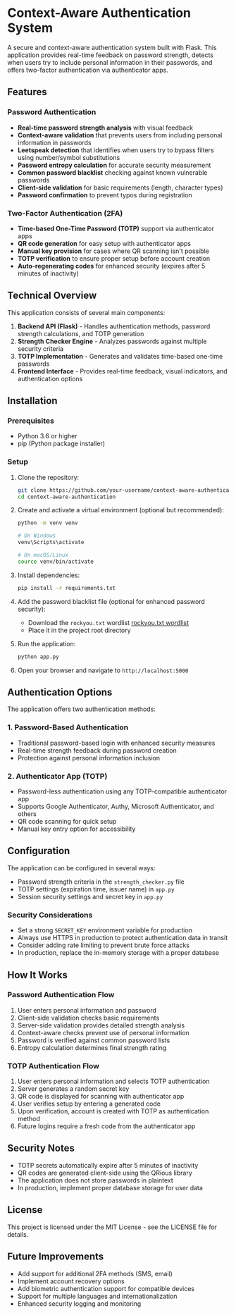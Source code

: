 # Context-Aware Authentication System

A secure and context-aware authentication system built with Flask. This application provides real-time feedback on password strength, detects when users try to include personal information in their passwords, and offers two-factor authentication via authenticator apps.

## Features

### Password Authentication
- **Real-time password strength analysis** with visual feedback
- **Context-aware validation** that prevents users from including personal information in passwords
- **Leetspeak detection** that identifies when users try to bypass filters using number/symbol substitutions
- **Password entropy calculation** for accurate security measurement
- **Common password blacklist** checking against known vulnerable passwords
- **Client-side validation** for basic requirements (length, character types)
- **Password confirmation** to prevent typos during registration

### Two-Factor Authentication (2FA)
- **Time-based One-Time Password (TOTP)** support via authenticator apps
- **QR code generation** for easy setup with authenticator apps
- **Manual key provision** for cases where QR scanning isn't possible
- **TOTP verification** to ensure proper setup before account creation
- **Auto-regenerating codes** for enhanced security (expires after 5 minutes of inactivity)

## Technical Overview

This application consists of several main components:

1. **Backend API (Flask)** - Handles authentication methods, password strength calculations, and TOTP generation
2. **Strength Checker Engine** - Analyzes passwords against multiple security criteria
3. **TOTP Implementation** - Generates and validates time-based one-time passwords
4. **Frontend Interface** - Provides real-time feedback, visual indicators, and authentication options

## Installation

### Prerequisites

- Python 3.6 or higher
- pip (Python package installer)

### Setup

1. Clone the repository:
   ```bash
   git clone https://github.com/your-username/context-aware-authentication.git
   cd context-aware-authentication
   ```

2. Create and activate a virtual environment (optional but recommended):
   ```bash
   python -m venv venv
   
   # On Windows
   venv\Scripts\activate
   
   # On macOS/Linux
   source venv/bin/activate
   ```

3. Install dependencies:
   ```bash
   pip install -r requirements.txt
   ```

4. Add the password blacklist file (optional for enhanced password security):
   - Download the `rockyou.txt` wordlist [rockyou.txt wordlist](https://github.com/brannondorsey/naive-hashcat/releases/download/data/rockyou.txt)
   - Place it in the project root directory

5. Run the application:
   ```bash
   python app.py
   ```

6. Open your browser and navigate to `http://localhost:5000`

## Authentication Options

The application offers two authentication methods:

### 1. Password-Based Authentication
- Traditional password-based login with enhanced security measures
- Real-time strength feedback during password creation
- Protection against personal information inclusion

### 2. Authenticator App (TOTP)
- Password-less authentication using any TOTP-compatible authenticator app
- Supports Google Authenticator, Authy, Microsoft Authenticator, and others
- QR code scanning for quick setup
- Manual key entry option for accessibility

## Configuration

The application can be configured in several ways:

- Password strength criteria in the `strength_checker.py` file
- TOTP settings (expiration time, issuer name) in `app.py`
- Session security settings and secret key in `app.py`

### Security Considerations

- Set a strong `SECRET_KEY` environment variable for production
- Always use HTTPS in production to protect authentication data in transit
- Consider adding rate limiting to prevent brute force attacks
- In production, replace the in-memory storage with a proper database

## How It Works

### Password Authentication Flow

1. User enters personal information and password
2. Client-side validation checks basic requirements
3. Server-side validation provides detailed strength analysis
4. Context-aware checks prevent use of personal information
5. Password is verified against common password lists
6. Entropy calculation determines final strength rating

### TOTP Authentication Flow

1. User enters personal information and selects TOTP authentication
2. Server generates a random secret key
3. QR code is displayed for scanning with authenticator app
4. User verifies setup by entering a generated code
5. Upon verification, account is created with TOTP as authentication method
6. Future logins require a fresh code from the authenticator app

## Security Notes

- TOTP secrets automatically expire after 5 minutes of inactivity
- QR codes are generated client-side using the QRious library
- The application does not store passwords in plaintext
- In production, implement proper database storage for user data

## License

This project is licensed under the MIT License - see the LICENSE file for details.

## Future Improvements

- Add support for additional 2FA methods (SMS, email)
- Implement account recovery options
- Add biometric authentication support for compatible devices
- Support for multiple languages and internationalization
- Enhanced security logging and monitoring

